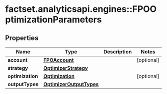 # factset.analyticsapi.engines::FPOOptimizationParameters

## Properties
Name | Type | Description | Notes
------------ | ------------- | ------------- | -------------
**account** | [**FPOAccount**](FPOAccount.md) |  | [optional] 
**strategy** | [**OptimizerStrategy**](OptimizerStrategy.md) |  | 
**optimization** | [**Optimization**](Optimization.md) |  | [optional] 
**outputTypes** | [**OptimizerOutputTypes**](OptimizerOutputTypes.md) |  | 


